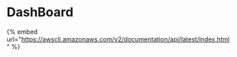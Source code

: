 # DashBoard



{% embed url="https://awscli.amazonaws.com/v2/documentation/api/latest/index.html" %}
